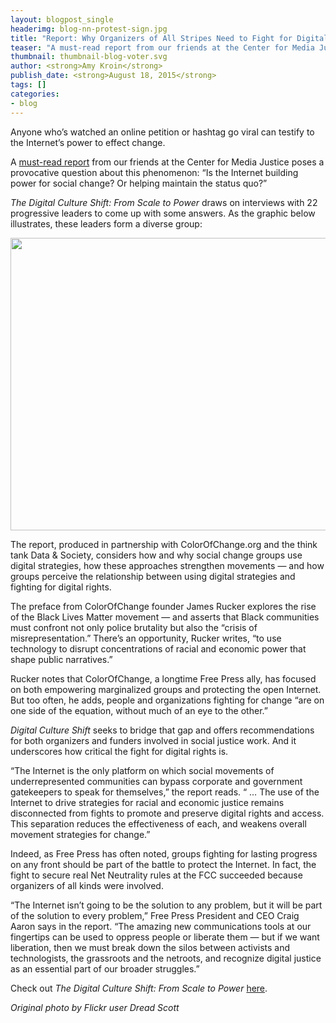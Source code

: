 ```yaml
---
layout: blogpost_single
headerimg: blog-nn-protest-sign.jpg
title: "Report: Why Organizers of All Stripes Need to Fight for Digital Rights"
teaser: "A must-read report from our friends at the Center for Media Justice poses a provocative question about this phenomenon: “Is the Internet building power for social change? Or helping maintain the status quo?"
thumbnail: thumbnail-blog-voter.svg
author: <strong>Amy Kroin</strong>
publish_date: <strong>August 18, 2015</strong>
tags: []
categories:
- blog
---
```

<p>Anyone who’s watched an online petition or hashtag go viral can testify to the Internet’s power to effect change.</p><p>A <a href="http://centerformediajustice.org/wp-content/uploads/2015/08/digital_culture_shift_report.pdf">must-read report</a> from our friends at the Center for Media Justice poses a provocative question about this phenomenon: “Is the Internet building power for social change? Or helping maintain the status quo?”</p><p><em>The Digital Culture Shift: From Scale to Power</em> draws on interviews with 22 progressive leaders to come up with some answers. As the graphic below illustrates, these leaders form a diverse group:</p><p><img alt="" src="http://www.freepress.net/sites/default/files/CMJ_report_graphic.jpg" style="height: 468px; width: 550px;"></p><p>The report, produced in partnership with ColorOfChange.org and the think tank Data &amp; Society, considers how and why social change groups use digital strategies, how these approaches strengthen movements­ ­— and how groups perceive the relationship between using digital strategies and fighting for digital rights.</p><p>The preface from ColorOfChange founder James Rucker explores the rise of the Black Lives Matter movement — and asserts that Black communities must confront not only police brutality but also the “crisis of misrepresentation.” There’s an opportunity, Rucker writes, “to use technology to disrupt concentrations of racial and economic power that shape public narratives.”</p><p>Rucker notes that ColorOfChange, a longtime Free Press ally, has focused on both empowering marginalized groups and protecting the open Internet. But too often, he adds, people and organizations fighting for change “are on one side of the equation, without much of an eye to the other.”</p><p><em>Digital Culture Shift </em>seeks to bridge that gap and offers recommendations for both organizers and funders involved in social justice work. And it underscores how critical the fight for digital rights is.</p><p>“The Internet is the only platform on which social movements of underrepresented communities can bypass corporate and government gatekeepers to speak for themselves,” the report reads. “ … The use of the Internet to drive strategies for racial and economic justice remains disconnected from fights to promote and preserve digital rights and access. This separation reduces the effectiveness of each, and weakens overall movement strategies for change.”</p><p>Indeed, as Free Press has often noted, groups fighting for lasting progress on any front should be part of the battle to protect the Internet. In fact, the fight to secure real Net Neutrality rules at the FCC succeeded because organizers of all kinds were involved.</p><p>“The Internet isn’t going to be the solution to any problem, but it will be part of the solution to every problem,” Free Press President and CEO Craig Aaron says in the report. “The amazing new communications tools at our fingertips can be used to oppress people or liberate them — but if we want liberation, then we must break down the silos between activists and technologists, the grassroots and the netroots, and recognize digital justice as an essential part of our broader struggles.”</p><p>Check out <em>The Digital Culture Shift: From Scale to Power</em> <a href="http://centerformediajustice.org/wp-content/uploads/2015/08/digital_culture_shift_report.pdf">here</a>.</p><p><em>Original photo by Flickr user Dread Scott</em></p>
